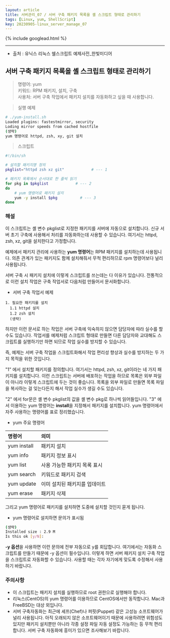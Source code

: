 ```yaml
---
layout: article
title: 서버관리_07 / 서버 구축 패키지 목록을 셸 스크립트 형태로 관리하기
tags: [Linux, yum, ShellScript]
key: 20230905-linux_server_manage_07
---
```


{% include googlead.html %}

---

- 출처 : 유닉스 리눅스 쉘스크립트 예제사전_한빛미디어

## 서버 구축 패키지 목록을 셸 스크립트 형태로 관리하기

> 명령어: yum    
> 키워드: RPM 패키지, 설치, 구축     
> 사용처: 서버 구축 작업에서 패키지 설치를 자동화하고 싶을 때 사용합니다.  

> 실행 예제  

```bash
# ./yum-install.sh
Loaded plugins: fastestmirror, security
Loding mirror speeds from cached hostfile
(생략)
yum 명령어로 httpd, zsh, xy, git 설치
```

> 스크립트

```bash
#!/bin/sh

# 설치할 패키지명 정의
pkglist="httpd zsh xz git"            # --- 1

# 패키지 목록에서 순서대로 한 줄씩 읽기
for pkg in $pkglist            # --- 2
do
    # yum 명령어로 패키지 설치
    yum -y install $pkg          # --- 3
done
```

### **해설**

이 스크립트는 셸 변수 pkglist로 지정한 패키지를 서버에 자동으로 설치합니다. 신규 서버 초기 구축에 사용해서 처리를 자동화하는데 사용할 수 있습니다. 여기서는 httpd, zsh, xz, git을 설치한다고 가정합니다.

예제에서 패키지 관리에 사용하는 **yum 명령어**는 RPM 패키지를 설치하는데 사용됩니다. 의존 관계가 있는 패키지도 함께 설치해줘서 무척 편리하므로 rpm 명령어보다 널리 사용됩니다.

서버 구축 시 패키지 설치에 이렇게 스크립트를 쓰는데는 다 이유가 있습니다. 전통적으로 이런 설치 작업은 구축 작업서로 다음처럼 만들어서 문서화합니다.

- 서버 구축 작업서 예제

```
1. 필요한 패키지를 설치
  1.1 httpd 설치
  1.2 zsh 설치
  (생략)
```

하지만 이런 문서로 하는 작업은 서버 구축에 익숙하지 않으면 담당자에 따라 실수를 할 수도 있습니다. 작업서를 예제처럼 스크립트 형태로 만들면 다른 담당자와 교대해도 스크립트를 실행하기만 하면 되므로 작업 실수를 방지할 수 있습니다.

즉, 예제는 서버 구축 작업을 스크립트화해서 작업 편리성 향상과 실수를 방지하는 두 가지 목적을 위한 것입니다. 

"1" 에서 설치할 패키지를 정의합니다. 여기서는 httpd, zsh, xz, git이라는 네 가지 패키지를 설치합니다. 이런 스크립트는 서버에 배포하는 작업을 하므로 목록은 외부 파일이 아니라 이렇게 스크립트에 두는 것이 좋습니다. 목록을 외부 파일로 만들면 목록 파일을 복사하는 걸 잊는다든지 해서 작업 실수가 생길 수도 있습니다.

"2" 에서 for문은 셸 변수 pkglist의 값을 셸 변수 pkg로 하나씩 읽어들입니다. "3" 에서 이용하는 yum 명령어는 **install**을 지정해서 패키지를 설치합니다. yum 명령어에서 자주 사용하는 명령어를 표로 정리했습니다.

- yum 주요 명령어

| 명령어 | 의미 |
|:--------|:--------|
|yum install|패키지 설치|
|yum info|패키지 정보 표시|
|yum list|사용 가능한 패키지 목록 표시|
|yum search|키워드로 패키지 검색|
|yum update|이미 설치된 패키지를 업데이트|
|yum erase|패키지 삭제|

그리고 yum 명령어로 패키지를 설치하면 도중에 설치할 것인지 묻게 됩니다.

- yum 명령어로 설치하면 문의가 표시됨

```bash
(생략)
Installed size : 2.9 M
Is this ok [y/N]:
```

**-y 옵션**을 사용하면 이런 문의에 전부 자동으로 y를 회답합니다. 여기에서는 자동화 스크립트를 만들기 때문에 -y 옵션이 필수입니다. 이렇게 하면 서버 패키지 설치 구축 작업을 스크립트로 자동화할 수 있습니다. 사용할 때는 각자 자기에게 맞도록 수정해서 사용하기 바랍니다.

### **주의사항**

- 이 스크립트는 패키지 설치를 실행하므로 root 권한으로 실행해야 합니다.
- 리눅스(CentOS)의 yum 명령어를 이용하므로 CentOS에서만 동작합니다. Mac과 FreeBSD는 대상 외입니다.
- 서버 구축자동화는 최근에 셰프(Chef)나 퍼핏(Puppet) 같은 고성능 소프트웨어가 널리 사용됩니다. 아직 오래되지 않은 소프트웨어이기 때문에 사용하려면 위험성도 있지만 패키지 설치뿐만 아니라 각종 설정 파일 자동 설정도 가능하는 등 무척 편리합니다. 서버 구축 자동화에 흥미가 있으면 조사해보기 바랍니다.